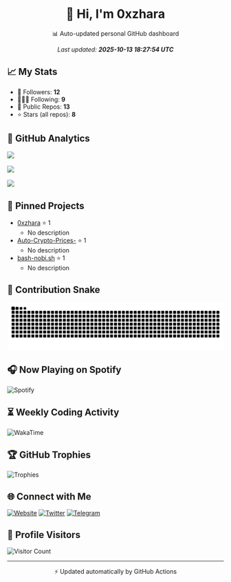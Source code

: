<h1 align='center'>👋 Hi, I'm 0xzhara</h1>

<p align='center'>📊 Auto-updated personal GitHub dashboard</p>

<p align='center'><i>Last updated: <b>2025-10-13 18:27:54 UTC</b></i></p>

## 📈 My Stats
- 👥 Followers: **12**
- 🧑‍🤝‍🧑 Following: **9**
- 📂 Public Repos: **13**
- ⭐ Stars (all repos): **8**

## 🚀 GitHub Analytics
![](https://github-readme-stats.vercel.app/api?username=0xzhara&show_icons=true&theme=tokyonight&hide_border=true)

![](https://github-readme-stats.vercel.app/api/top-langs/?username=0xzhara&layout=compact&theme=tokyonight&hide_border=true)

![](https://github-readme-streak-stats.herokuapp.com/?user=0xzhara&theme=tokyonight&hide_border=true)

## 📌 Pinned Projects
- [0xzhara](https://github.com/0xzhara/0xzhara) ⭐ 1
  - No description
- [Auto-Crypto-Prices-](https://github.com/0xzhara/Auto-Crypto-Prices-) ⭐ 1
  - No description
- [bash-nobi.sh](https://github.com/0xzhara/bash-nobi.sh) ⭐ 1
  - No description

## 🐍 Contribution Snake
![snake gif](https://github.com/0xzhara/0xzhara/blob/output/github-contribution-grid-snake.svg)

## 🎧 Now Playing on Spotify
![Spotify](https://novatorem-0xzhara.vercel.app/api/spotify)

## ⏳ Weekly Coding Activity
![WakaTime](https://github-readme-stats.vercel.app/api/wakatime?username=0xzhara&layout=compact&theme=tokyonight&hide_border=true)

## 🏆 GitHub Trophies
![Trophies](https://github-profile-trophy.vercel.app/?username=0xzhara&theme=tokyonight&no-frame=true&margin-w=5&margin-h=5)

## 🌐 Connect with Me
[![Website](https://img.shields.io/badge/🌍%20Website-0xzhara-blue?style=for-the-badge)](https://t.me/airdropnobi) [![Twitter](https://img.shields.io/badge/Twitter-0xzhara-1DA1F2?style=for-the-badge&logo=twitter&logoColor=white)](https://twitter.com/0xzhara) [![Telegram](https://img.shields.io/badge/Telegram-Chat-blue?style=for-the-badge&logo=telegram)](https://t.me/airdropnobi)

## 👀 Profile Visitors
![Visitor Count](https://komarev.com/ghpvc/?username=0xzhara&style=for-the-badge)

---
<p align='center'>⚡ Updated automatically by GitHub Actions</p>
